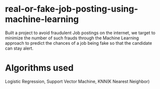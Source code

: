 # real-or-fake-job-posting-using-machine-learning

Built a project to avoid fraudulent Job postings on the internet, we
target to minimize the number of such frauds through the Machine
Learning approach to predict the chances of a job being fake so that the
candidate can stay alert.

# Algorithms used

Logistic Regression, 
Support Vector Machine, 
KNN(K Nearest Neighbor)

